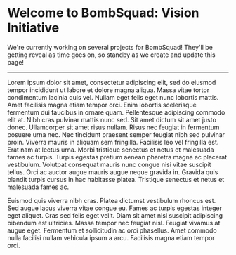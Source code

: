 # Welcome to BombSquad: Vision Initiative

We're currently working on several projects for BombSquad! They'll be getting reveal as time goes on, so standby as we create and update this page!

---

Lorem ipsum dolor sit amet, consectetur adipiscing elit, sed do eiusmod tempor incididunt ut labore et dolore magna aliqua. Massa vitae tortor condimentum lacinia quis vel. Nullam eget felis eget nunc lobortis mattis. Amet facilisis magna etiam tempor orci. Enim lobortis scelerisque fermentum dui faucibus in ornare quam. Pellentesque adipiscing commodo elit at. Nibh cras pulvinar mattis nunc sed. Sit amet dictum sit amet justo donec. Ullamcorper sit amet risus nullam. Risus nec feugiat in fermentum posuere urna nec. Nec tincidunt praesent semper feugiat nibh sed pulvinar proin. Viverra mauris in aliquam sem fringilla. Facilisis leo vel fringilla est. Erat nam at lectus urna. Morbi tristique senectus et netus et malesuada fames ac turpis. Turpis egestas pretium aenean pharetra magna ac placerat vestibulum. Volutpat consequat mauris nunc congue nisi vitae suscipit tellus. Orci ac auctor augue mauris augue neque gravida in. Gravida quis blandit turpis cursus in hac habitasse platea. Tristique senectus et netus et malesuada fames ac.

Euismod quis viverra nibh cras. Platea dictumst vestibulum rhoncus est. Sed augue lacus viverra vitae congue eu. Fames ac turpis egestas integer eget aliquet. Cras sed felis eget velit. Diam sit amet nisl suscipit adipiscing bibendum est ultricies. Massa tempor nec feugiat nisl. Feugiat vivamus at augue eget. Fermentum et sollicitudin ac orci phasellus. Amet commodo nulla facilisi nullam vehicula ipsum a arcu. Facilisis magna etiam tempor orci.
